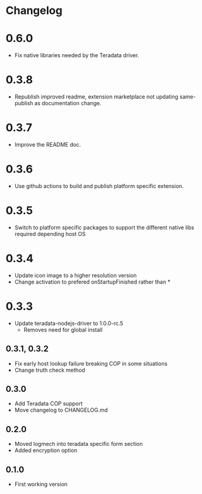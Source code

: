 <!-- @format -->

# Changelog

# 0.6.0

- Fix native libraries needed by the Teradata driver.

# 0.3.8

- Republish improved readme, extension marketplace not updating same-publish as documentation change.

# 0.3.7

- Improve the README doc.

# 0.3.6

- Use github actions to build and publish platform specific extension.

# 0.3.5

- Switch to platform specific packages to support the different native libs required depending host OS

# 0.3.4

- Update icon image to a higher resolution version
- Change activation to prefered onStartupFinished rather than \*

# 0.3.3

- Update teradata-nodejs-driver to 1.0.0-rc.5
  - Removes need for global install

## 0.3.1, 0.3.2

- Fix early host lookup failure breaking COP in some situations
- Change truth check method

## 0.3.0

- Add Teradata COP support
- Move changelog to CHANGELOG.md

## 0.2.0

- Moved logmech into teradata specific form section
- Added encryption option

## 0.1.0

- First working version
